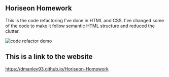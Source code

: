 ## Horiseon Homework
This is the code refactoring I've done in HTML and CSS. I've changed some of the code to make it follow semantic HTML structure and reduced the clutter.

![code refactor demo](./Assets/01-html-css-git-homework-demo.png)

## This is a link to the website
https://dmanley93.github.io/Horiseon-Homework
